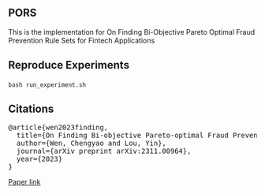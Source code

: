 ## PORS

This is the implementation for On Finding Bi-Objective Pareto Optimal Fraud Prevention Rule Sets for Fintech Applications



## Reproduce Experiments
​```bash run_experiment.sh
​```



## <a name="citations">Citations</a>
<pre>
@article{wen2023finding,
  title={On Finding Bi-objective Pareto-optimal Fraud Prevention Rule Sets for Fintech Applications},
  author={Wen, Chengyao and Lou, Yin},
  journal={arXiv preprint arXiv:2311.00964},
  year={2023}
}
</pre>

<a href="https://arxiv.org/pdf/2311.00964.pdf">Paper link</a>
